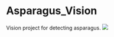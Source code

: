 # Asparagus_Vision
Vision project for detecting asparagus.
![]([https://github.com/Your_Repository_Name/Your_GIF_Name.gif](https://github.com/Gimpely/Asparagus_Vision/blob/main/YOLOv8/Other/masked.gif)https://github.com/Gimpely/Asparagus_Vision/blob/main/YOLOv8/Other/masked.gif)

